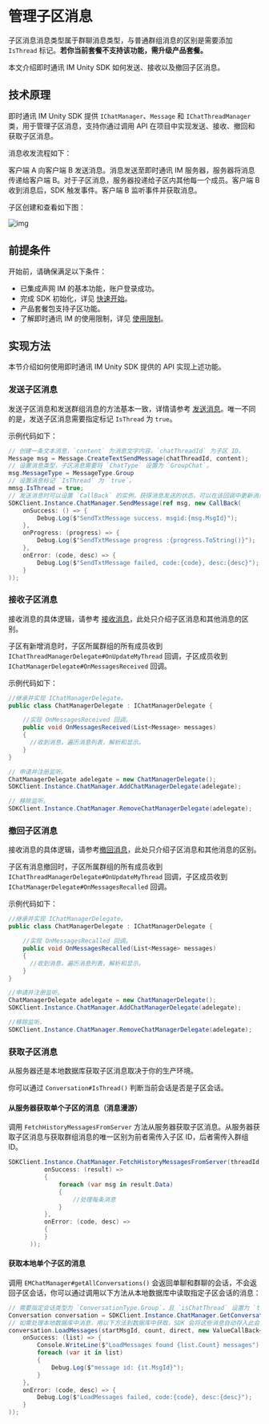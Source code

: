 # 管理子区消息

<Toc />

子区消息消息类型属于群聊消息类型，与普通群组消息的区别是需要添加 `IsThread` 标记。**若你当前套餐不支持该功能，需升级产品套餐。**

本文介绍即时通讯 IM Unity SDK 如何发送、接收以及撤回子区消息。

## 技术原理

即时通讯 IM Unity SDK 提供 `IChatManager`、`Message` 和 `IChatThreadManager` 类，用于管理子区消息，支持你通过调用 API 在项目中实现发送、接收、撤回和获取子区消息。

消息收发流程如下：

客户端 A 向客户端 B 发送消息。消息发送至即时通讯 IM 服务器，服务器将消息传递给客户端 B。对于子区消息，服务器投递给子区内其他每一个成员。客户端 B 收到消息后，SDK 触发事件。客户端 B 监听事件并获取消息。

子区创建和查看如下图：

![img](/images/android/threads.png)

## 前提条件

开始前，请确保满足以下条件：

- 已集成声网 IM 的基本功能，账户登录成功。
- 完成 SDK 初始化，详见 [快速开始](quickstart.html)。
- 产品套餐包支持子区功能。
- 了解即时通讯 IM 的使用限制，详见 [使用限制](limitation.html)。

## 实现方法

本节介绍如何使用即时通讯 IM Unity SDK 提供的 API 实现上述功能。

### 发送子区消息

发送子区消息和发送群组消息的方法基本一致，详情请参考 [发送消息](message_send_receive.html)。唯一不同的是，发送子区消息需要指定标记 `IsThread` 为 `true`。

示例代码如下：

```csharp
// 创建一条文本消息，`content` 为消息文字内容，`chatThreadId` 为子区 ID。
Message msg = Message.CreateTextSendMessage(chatThreadId, content);
// 设置消息类型，子区消息需要将 `ChatType` 设置为 `GroupChat`。
msg.MessageType = MessageType.Group
// 设置消息标记 `IsThread` 为 `true`。
mmsg.IsThread = true;
// 发送消息时可以设置 `CallBack` 的实例，获得消息发送的状态。可以在该回调中更新消息的显示状态。例如消息发送失败后的提示等等。
SDKClient.Instance.ChatManager.SendMessage(ref msg, new CallBack(
    onSuccess: () => {
        Debug.Log($"SendTxtMessage success. msgid:{msg.MsgId}");
    },
    onProgress: (progress) => {
        Debug.Log($"SendTxtMessage progress :{progress.ToString()}");
    },
    onError: (code, desc) => {
        Debug.Log($"SendTxtMessage failed, code:{code}, desc:{desc}");
    }
));
```

### 接收子区消息

接收消息的具体逻辑，请参考 [接收消息](message_send_receive.html#发送和接收文本消息)，此处只介绍子区消息和其他消息的区别。

子区有新增消息时，子区所属群组的所有成员收到 `IChatThreadManagerDelegate#OnUpdateMyThread` 回调，子区成员收到 `IChatManagerDelegate#OnMessagesReceived` 回调。

示例代码如下：

```csharp
//继承并实现 IChatManagerDelegate。
public class ChatManagerDelegate : IChatManagerDelegate {

    //实现 OnMessagesReceived 回调。
    public void OnMessagesReceived(List<Message> messages)
    {
      //收到消息，遍历消息列表，解析和显示。
    }
}

// 申请并注册监听。
ChatManagerDelegate adelegate = new ChatManagerDelegate();
SDKClient.Instance.ChatManager.AddChatManagerDelegate(adelegate);

// 移除监听。
SDKClient.Instance.ChatManager.RemoveChatManagerDelegate(adelegate);
```

### 撤回子区消息

接收消息的具体逻辑，请参考[撤回消息](message_recall.html)，此处只介绍子区消息和其他消息的区别。

子区有消息撤回时，子区所属群组的所有成员收到 `IChatThreadManagerDelegate#OnUpdateMyThread` 回调，子区成员收到 `IChatManagerDelegate#OnMessagesRecalled` 回调。

示例代码如下：

```csharp
//继承并实现 IChatManagerDelegate。
public class ChatManagerDelegate : IChatManagerDelegate {

    //实现 OnMessagesRecalled 回调。
    public void OnMessagesRecalled(List<Message> messages)
    {
      //收到消息，遍历消息列表，解析和显示。
    }
}

//申请并注册监听。
ChatManagerDelegate adelegate = new ChatManagerDelegate();
SDKClient.Instance.ChatManager.AddChatManagerDelegate(adelegate);

//移除监听。
SDKClient.Instance.ChatManager.RemoveChatManagerDelegate(adelegate);
```

### 获取子区消息

从服务器还是本地数据库获取子区消息取决于你的生产环境。

你可以通过 `Conversation#IsThread()` 判断当前会话是否是子区会话。

#### 从服务器获取单个子区的消息（消息漫游）

调用 `FetchHistoryMessagesFromServer` 方法从服务器获取子区消息。从服务器获取子区消息与获取群组消息的唯一区别为前者需传入子区 ID，后者需传入群组 ID。

```csharp
SDKClient.Instance.ChatManager.FetchHistoryMessagesFromServer(threadId, ConversationType.Group, startMsgId, pageSize, MessageSearchDirection.DOWN, new ValueCallBack<CursorResult<Message>>(
          onSuccess: (result) =>
          {
              foreach (var msg in result.Data)
              {
                  //处理每条消息
              }
          },
          onError: (code, desc) =>
          {
          }
      ));
```

#### 获取本地单个子区的消息

调用 `EMChatManager#getAllConversations()` 会返回单聊和群聊的会话，不会返回子区会话，你可以通过调用以下方法从本地数据库中读取指定子区会话的消息：

```csharp
// 需要指定会话类型为 `ConversationType.Group`，且 `isChatThread` 设置为 `true`
Conversation conversation = SDKClient.Instance.ChatManager.GetConversation(chatThreadId, EMConversationType.GroupChat, createIfNotExists, isChatThread);
// 如需处理本地数据库中消息，用以下方法到数据库中获取，SDK 会将这些消息自动存入此会话。
conversation.LoadMessages(startMsgId, count, direct, new ValueCallBack<List<Message>>(
    onSuccess: (list) => {
        Console.WriteLine($"LoadMessages found {list.Count} messages");
        foreach (var it in list)
        {
            Debug.Log($"message id: {it.MsgId}");
        }
    },
    onError: (code, desc) => {
        Debug.Log($"LoadMessages failed, code:{code}, desc:{desc}");
    }
));
```


